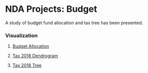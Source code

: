 # NDA Projects: Budget

A study of budget fund allocation and tax tree has been presented.


### Visualization
1. [Budget Allocation](https://npdatax.github.io/budget/samples/allocation.html)

2. [Tax 2018 Dendrogram](https://npdatax.github.io/budget/samples/taxdendro.html)

3. [Tax 2018 Tree](https://npdatax.github.io/budget/samples/taxtree.html)
